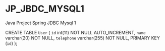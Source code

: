 # JP_JBDC_MYSQL1
Java Project Spring JDBC Mysql 1


 CREATE TABLE `User` (
  `id` int(11) NOT NULL AUTO_INCREMENT,
  `name` varchar(20) NOT NULL,
  `telephone` varchar(255) NOT NULL,
  PRIMARY KEY (`id`)
);
